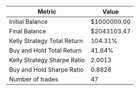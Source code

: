 | Metric | Value |
| --- | --- |
| Initial Balance | $1000000.00 |
| Final Balance | $2043103.47 |
| Kelly Strategy Total Return | 104.31% |
| Buy and Hold Total Return | 41.64% |
| Kelly Strategy Sharpe Ratio | 2.0013 |
| Buy and Hold Sharpe Ratio | 0.8826 |
| Number of trades | 47 |
